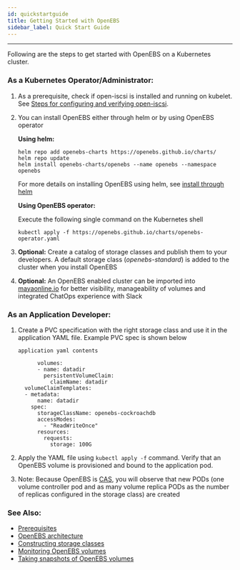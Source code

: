 ```yaml
---
id: quickstartguide
title: Getting Started with OpenEBS
sidebar_label: Quick Start Guide
---
```


------

Following are the steps to get started with OpenEBS on a Kubernetes cluster.

### As a Kubernetes Operator/Administrator:

1. As a prerequisite, check if open-iscsi is installed and running on kubelet. See [Steps for configuring and verifying open-iscsi](/docs/prerequisites.html#steps-for-configuring-and-verifying-open-iscsi).

2. You can install OpenEBS either through helm or by using OpenEBS operator

   **Using helm:**

   ```
   helm repo add openebs-charts https://openebs.github.io/charts/
   helm repo update
   helm install openebs-charts/openebs --name openebs --namespace openebs
   ```

   For more details on installing OpenEBS using helm, see [install through helm](/docs/installation.html#helm)

   **Using OpenEBS operator:**

   Execute the following single command on the Kubernetes shell

   ```
   kubectl apply -f https://openebs.github.io/charts/openebs-operator.yaml
   ```
   

3. **Optional:** Create a catalog of storage classes and publish them to your developers. A default storage class (*openebs-standard*) is added to the cluster when you install OpenEBS

4. **Optional:** An OpenEBS enabled cluster can be imported into [mayaonline.io](/docs/mayaonline.html) for better visibility, manageability of volumes and integrated ChatOps experience with Slack

### As an Application Developer:

1. Create a PVC specification with the right storage class and use it in the application YAML file. Example PVC spec is shown below

   ```
   application yaml contents
        
         volumes:
         - name: datadir
           persistentVolumeClaim:
             claimName: datadir
     volumeClaimTemplates:
     - metadata:
         name: datadir
       spec:
         storageClassName: openebs-cockroachdb
         accessModes:
           - "ReadWriteOnce"
         resources:
           requests:
             storage: 100G
   ```

   

2. Apply the YAML file using `kubectl apply -f` command. Verify that an OpenEBS volume is provisioned and bound to the application pod.

3. Note: Because OpenEBS is [CAS](/docs/conceptscas.html), you will observe that new PODs (one volume controller pod and as many volume replica PODs as the number of replicas configured in the storage class) are created

 


### See Also:

- [Prerequisites](/docs/prerequisites.html)
- [OpenEBS architecture](/docs/architecture.html)
- [Constructing storage classes](/docs/architecture.html)
- [Monitoring OpenEBS volumes](/storagepolicies.html#volume-monitoring-policy)
- [Taking snapshots of OpenEBS volumes](/docs/developertasks.md#how-do-i-take-snapshots-of-openebs-volumes)




<!-- Hotjar Tracking Code for https://docs.openebs.io -->
<script>
   (function(h,o,t,j,a,r){
       h.hj=h.hj||function(){(h.hj.q=h.hj.q||[]).push(arguments)};
       h._hjSettings={hjid:785693,hjsv:6};
       a=o.getElementsByTagName('head')[0];
       r=o.createElement('script');r.async=1;
       r.src=t+h._hjSettings.hjid+j+h._hjSettings.hjsv;
       a.appendChild(r);
   })(window,document,'https://static.hotjar.com/c/hotjar-','.js?sv=');
</script>
